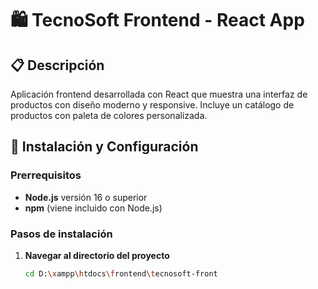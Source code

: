# 🛍️ TecnoSoft Frontend - React App

## 📋 Descripción
Aplicación frontend desarrollada con React que muestra una interfaz de productos con diseño moderno y responsive. Incluye un catálogo de productos con paleta de colores personalizada.

## 🚀 Instalación y Configuración

### Prerrequisitos
- **Node.js** versión 16 o superior
- **npm** (viene incluido con Node.js)

### Pasos de instalación

1. **Navegar al directorio del proyecto**
   ```bash
   cd D:\xampp\htdocs\frontend\tecnosoft-front

